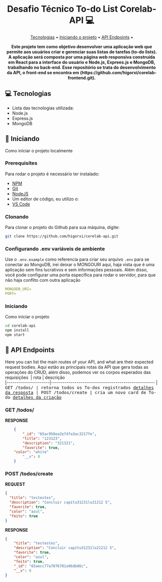 <h1 align="center" style="font-weight: bold;">Desafio Técnico To-do List Corelab-API 💻</h1>

<p align="center">
 <a href="#tech">Tecnologias</a> • 
 <a href="#started">Iniciando o projeto</a> • 
  <a href="#routes">API Endpoints</a> •
</p>

<p align="center">
    <b>Este projeto tem como objetivo desenvolver uma aplicação web que permite aos usuários criar e gerenciar suas listas de tarefas (to-do lists). A aplicação será composta por uma página web responsiva construída em React para a interface do usuário e Node.js, Exprees.js e MongoDB, trabalhando no back-end. Esse repositório se trata do desenvolvimento da API, o front-end se encontra em (https://github.com/higorxi/corelab-frontend.git).</b>
</p>

<h2 id="tech">💻 Tecnologias</h2>

- Lista das tecnologias utilizada:
- Node.js
- Express.js
- MongoDB

<h2 id="started">🚀 Iniciando</h2>

Como iniciar o projeto localmente

<h3>Prerequisites</h3>

Para rodar o projeto é necessário ter instalado:

- [NPM](https://www.npmjs.com/)
- [Git](https://git-scm.com/)
- [NodeJS](https://github.com/)
- Um editor de código, eu utilizo o:
- [VS Code](https://code.visualstudio.com/)

<h3>Clonando</h3>

Para clonar o projeto do Github para sua máquina, digite:

```bash
git clone https://github.com/higorxi/corelab-api.git
```

<h3>Configurando .env variáveis de ambiente</h2>

Use o `.env.example` como referencia para criar seu arquivo `.env` para se conectar ao MongoDB, irei deixar o MONGOURI aqui, haja vista que é uma aplicação sem fins lucrativos e sem informações pessoais.
Além disso, você pode configurar uma porta específica para rodar o servidor, para que não haja conflito com outra aplicação

```yaml
MONGODB_URI=
PORT=
```

<h3>Iniciando</h3>

Como iniciar o projeto

```bash
cd corelab-api
npm install
npm start
```

<h2 id="routes">📍 API Endpoints</h2>

Here you can list the main routes of your API, and what are their expected request bodies.
Aqui estão as principais rotas da API que gera todas as operações do CRUD, além disso, podemos ver os corpos esperados das requisições
​
| rota               | descrição                                        
|----------------------|-----------------------------------------------------
| <kbd>GET /todos/    | retorna todos os To-dos registrados [detalhes da resposta](#get-auth-detail)
| <kbd>POST /todos/create    | cria um novo card de To-do [detalhes da criação](#post-auth-detail)

<h3 id="get-auth-detail">GET /todos/</h3>

**RESPONSE**
```json
	{
		"_id": "65ac958ea2e7dfa3ac3217fe",
		"title": "123123",
		"description": "321321",
		"favorite": true,
    "color": "white"
		"__v": 0
	}
```

<h3 id="post-auth-detail">POST /todos/create</h3>

**REQUEST**
```json
{
  "title": "testestes",
  "description": "Concluir capítu31231lo21212 5",
  "favorite": true,
  "color": "azul",
  "feito": true
}

```

**RESPONSE**
```json
{
	"title": "testestes",
	"description": "Concluir capítu31231lo21212 5",
	"favorite": true,
	"color": "azul",
	"feito": true,
	"_id": "65aecc77a7076701a96db86c",
	"__v": 0
}
```

